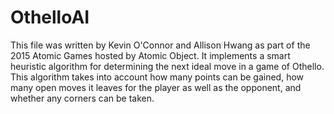 # OthelloAI

This file was written by Kevin O'Connor and Allison Hwang as part of the 2015 Atomic Games hosted by Atomic Object.  It implements a smart heuristic algorithm for determining the next ideal move in a game of Othello.  This algorithm takes into account how many points can be gained, how many open moves it leaves for the player as well as the opponent, and whether any corners can be taken.  
